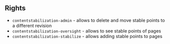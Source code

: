 ## Rights

- `contentstabilization-admin` - allows to delete and move stable points to a different revision
- `contentstabilization-oversight` - allows to see stable points of pages
- `contentstabilization-stabilize` - allows adding stable points to pages
